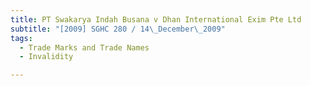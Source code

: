 ```yaml
---
title: PT Swakarya Indah Busana v Dhan International Exim Pte Ltd
subtitle: "[2009] SGHC 280 / 14\_December\_2009"
tags:
  - Trade Marks and Trade Names
  - Invalidity

---
```



